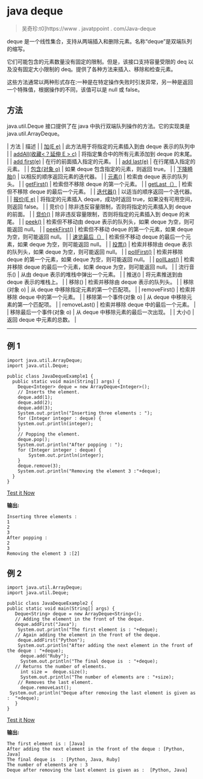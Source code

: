 # java deque

> 吴奇珍:t0]https://www . javatppoint . com/Java-deque

deque 是一个线性集合，支持从两端插入和删除元素。名称“deque”是双端队列的缩写。

它们可能包含的元素数量没有固定的限制。但是，该接口支持容量受限的 deq 以及没有固定大小限制的 deq。提供了各种方法来插入、移除和检查元素。

这些方法通常以两种形式存在:一种是在特定操作失败时引发异常，另一种是返回一个特殊值，根据操作的不同，该值可以是 null 或 false。

## 方法

java.util.Deque 接口提供了在 java 中执行双端队列操作的方法。它的实现类是 java.util.ArrayDeque。

| 方法 | 描述 |
| [加(E e)](java-deque-add-method) | 此方法用于将指定的元素插入到由 deque 表示的队列中 |
| [addAll(收藏<？延伸 E > c)](java-deque-addall-method) | 将指定集合中的所有元素添加到 deque 的末尾。 |
| [add first(e)](java-deque-addfirst-method) | 在行的前面插入指定的元素。 |
| [add last(e)](java-deque-addlast-method) | 在行尾插入指定的元素。 |
| [包含(对象 o)](java-deque-contains-method) | 如果 deque 包含指定的元素，则返回 true。 |
| [下降畸胎()](java-deque-descendingiterator-method) | 以相反的顺序返回元素的迭代器。 |
| [元素()](java-deque-element-method) | 检索由 deque 表示的队列头。 |
| [getFirst()](java-deque-getfirst-method) | 检索但不移除 deque 的第一个元素。 |
| [getLast（）](java-deque-getlast-method) | 检索但不移除 deque 的最后一个元素。 |
| [迭代器()](java-deque-iterator-method) | 以适当的顺序返回一个迭代器。 |
| [报价(E e)](java-deque-offer-method) | 将指定的元素插入 deque，成功时返回 true，如果没有可用空间，则返回 false。 |
| 竞价() | 除非违反容量限制，否则将指定的元素插入到 deque 的前面。 |
| [竞价()](java-deque-offerlast-method) | 除非违反容量限制，否则将指定的元素插入到 deque 的末尾。 |
| [peek()](java-deque-peek-method) | 检索但不移动由 deque 表示的队列头，如果 deque 为空，则可能返回 null。 |
| [peekFirst()](java-deque-peekfirst-method) | 检索但不移动 deque 的第一个元素，如果 deque 为空，则可能返回 null。 |
| [速览最后（）](java-deque-peeklast-method) | 检索但不移动 deque 的最后一个元素，如果 deque 为空，则可能返回 null。 |
| [投票()](java-deque-poll-method) | 检索并移除由 deque 表示的队列头，如果 deque 为空，则可能返回 null。 |
| [pollFirst()](java-deque-pollfirst-method) | 检索并移除 deque 的第一个元素，如果 deque 为空，则可能返回 null。 |
| [pollLast()](java-deque-polllast-method) | 检索并移除 deque 的最后一个元素，如果 deque 为空，则可能返回 null。 |
| 流行音乐() | 从由 deque 表示的堆栈中弹出一个元素。 |
| 推送() | 将元素推送到由 deque 表示的堆栈上。 |
| 移除() | 检索并移除由 deque 表示的队列头。 |
| 移除(对象 o) | 从 deque 中移除指定元素的第一个匹配项。 |
| removeFirst() | 检索并移除 deque 中的第一个元素。 |
| 移除第一个事件(对象 o) | 从 deque 中移除元素的第一个匹配项。 |
| removeLast() | 检索并移除 deque 中的最后一个元素。 |
| 移除最后一个事件(对象 o) | 从 deque 中移除元素的最后一次出现。 |
| 大小() | 返回 deque 中元素的总数。 |

* * *

## 例 1

```
import java.util.ArrayDeque;
import java.util.Deque;

public class JavaDequeExample1 {
  public static void main(String[] args) {
	Deque<Integer> deque = new ArrayDeque<Integer>();
	// Inserts the element.
	deque.add(1);
	deque.add(2);
	deque.add(3);
	System.out.println("Inserting three elements : ");
	for (Integer integer : deque) {
	System.out.println(integer);	
	}
	// Popping the element.
	deque.pop();
	System.out.println("After popping : ");
	for (Integer integer : deque) {
		System.out.println(integer);
	}
	deque.remove(3);
	System.out.println("Removing the element 3 :"+deque);
  }
}

```

[Test it Now](https://compiler.javatpoint.com/opr/test.jsp?filename=JavaDequeExample1)

**输出:**

```
Inserting three elements : 
1
2
3
After popping : 
2
3
Removing the element 3 :[2]

```

## 例 2

```
import java.util.ArrayDeque;
import java.util.Deque;

public class JavaDequeExample2 {
public static void main(String[] args) {
   Deque<String> deque = new ArrayDeque<String>();
   // Adding the element in the front of the deque.
   deque.addFirst("Java");
    System.out.println("The first element is : "+deque);
   // Again adding the element in the front of the deque.
    deque.addFirst("Python");
    System.out.println("After adding the next element in the front of the deque : "+deque);
     deque.add("Ruby");
     System.out.println("The final deque is  : "+deque);
   // Returns the number of elements.
     int size =  deque.size();
     System.out.println("The number of elements are : "+size);
    // Removes the last element.
     deque.removeLast();
 System.out.println("Deque after removing the last element is given as :  "+deque);
   }	
}

```

[Test it Now](https://compiler.javatpoint.com/opr/test.jsp?filename=JavaDequeExample2)

**输出:**

```
The first element is : [Java]
After adding the next element in the front of the deque : [Python, Java]
The final deque is  : [Python, Java, Ruby]
The number of elements are : 3
Deque after removing the last element is given as :  [Python, Java]

```